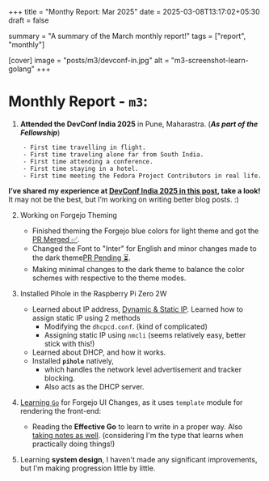 +++
title = "Monthy Report: Mar 2025"
date = 2025-03-08T13:17:02+05:30
draft = false

summary = "A summary of the March monthly report!"
tags = ["report", "monthly"]

[cover]
image = "posts/m3/devconf-in.jpg"
alt = "m3-screenshot-learn-golang"
+++

# Monthly Report - `m3`:
1. **Attended the DevConf India 2025** in Pune, Maharastra. (**_As part of the Fellowship_**)

```
    - First time travelling in flight.
    - First time traveling alone far from South India.
    - First time attending a conference.
    - First time staying in a hotel.
    - First time meeting the Fedora Project Contributors in real life.
```

**I’ve shared my experience at [DevConf India 2025 in this post](../devconf-india-2025/devconf-india-2025.md), take a look!** It may not be the best, but I’m working on writing better blog posts. :)

2. Working on Forgejo Theming
    - Finished theming the Forgejo blue colors for light theme and got the [PR Merged ✅](https://codeberg.org/fedora/forgejo/pulls/12).
    - Changed the Font to "Inter" for English and minor changes made to the dark theme[PR Pending ⏳](https://codeberg.org/fedora/forgejo/pulls/13).
    - Making minimal changes to the dark theme to balance the color schemes with respective to the theme modes.

3. Installed Pihole in the Raspberry Pi Zero 2W
    - Learned about IP address, [Dynamic & Static IP](https://iamyaash.github.io/stashed/posts/static-dynamic-ip/). Learned how to assign static IP using 2 methods
      - Modifying the `dhcpcd.conf`. (kind of complicated)
      - Assigning static IP using `nmcli` (seems relatively easy, better stick with this!)
    - Learned about DHCP, and how it works.
    - Installed **`pihole`** natively, 
        - which handles the network level advertisement and tracker blocking.
        - Also acts as the DHCP server.

4. [Learning `Go`](https://github.com/iamyaash/learn-go) for Forgejo UI Changes, as it uses `template` module for rendering the front-end:
    - Reading the **Effective Go** to learn to write in a proper way. Also [taking notes as well](https://github.com/iamyaash/learn-go/tree/main/effective-go). (considering I'm the type that learns when practically doing things!)

5. Learning **system design**, I haven't made any significant improvements, but I'm making progression little by little.